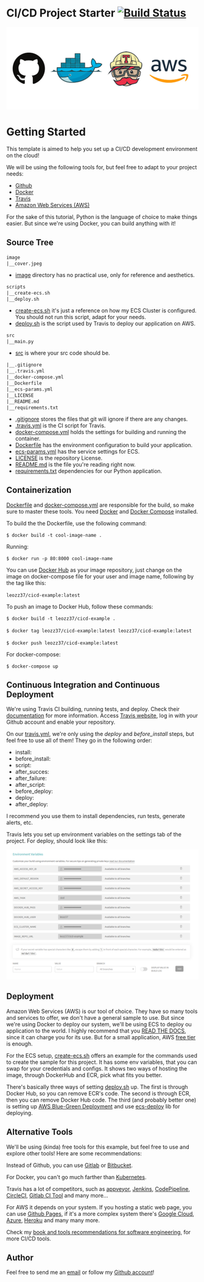 # CI/CD Project Starter [![Build Status](https://travis-ci.com/leozz37/cicd-project-starter.svg?branch=master)](https://travis-ci.com/leozz37/cicd-project-starter)

![cover](./image/cover.jpeg)

# Getting Started

This template is aimed to help you set up a CI/CD development environment on the cloud!

We will be using the following tools for, but feel free to adapt to your project needs:

-   [Github](https://guides.github.com/activities/hello-world/)
-   [Docker](https://www.docker.com/)
-   [Travis](https://travis-ci.com/)
-   [Amazon Web Services (AWS)](https://aws.amazon.com/pt/)


For the sake of this tutorial, Python is the language of choice to make things easier. But since we're using Docker, you can build anything with it!

## Source Tree

```
image
|__cover.jpeg
```

- [image](./image) directory has no practical use, only for reference and aesthetics.

 ```
scripts
|__create-ecs.sh
|__deploy.sh
 ```

- [create-ecs.sh](./scripts/create-ecs.sh) it's just a reference on how my ECS Cluster is configured. You should not run this script, adapt for your needs.
- [deploy.sh](./scripts/deploy.sh) is the script used by Travis to deploy our application on AWS.

```
src
|__main.py
```
- [src](./src) is where your src code should be.

```
|__.gitignore
|__.travis.yml
|__docker-compose.yml
|__Dockerfile
|__ecs-params.yml
|__LICENSE
|__README.md
|__requirements.txt
```

- [.gitignore](./.gitignore) stores the files that git will ignore if there are any changes.
- [.travis.yml](./.travis.yml) is the CI script for Travis.
- [docker-compose.yml](./docker-compose.yml) holds the settings for building and running the container.
- [Dockerfile](./Dockerfile) has the environment configuration to build your application.
- [ecs-params.yml](./ecs-params.yml) has the service settings for ECS.
- [LICENSE](./LICENSE) is the repository License.
- [README.md](./README.md) is the file you're reading right now.
- [requirements.txt](./requirements.txt) dependencies for our Python application.

## Containerization

[Dockerfile](Dockerfile) and [docker-compose.yml](Docker-compose.yml) are responsible for the build, so make sure to master these tools. You need [Docker](https://docs.docker.com/get-docker/) and [Docker Compose](https://docs.docker.com/compose/install/) installed.

To build the the Dockerfile, use the following command:

```
$ docker build -t cool-image-name . 
```

Running:

```
$ docker run -p 80:8000 cool-image-name
```

You can use [Docker Hub](https://hub.docker.com/) as your image repository, just change on the image on docker-compose file for your user and image name, following by the tag like this: 

`leozz37/cicd-example:latest`

To push an image to Docker Hub, follow these commands:

```
$ docker build -t leozz37/cicd-example .

$ docker tag leozz37/cicd-example:latest leozz37/cicd-example:latest

$ docker push leozz37/cicd-example:latest
```

For docker-compose:

```
$ docker-compose up
```

## Continuous Integration and Continuous Deployment

We're using Travis CI building, running tests, and deploy. Check their [documentation](https://docs.travis-ci.com/user/tutorial) for more information. Access [Travis website](https://travis-ci.io), log in with your Github account and enable your repository.

On our [travis.yml](.travis.yml), we're only using the _deploy_ and _before\_install_ steps, but feel free to use all of them! They go in the following order:

-   install:
-   before_install:
-   script:
-   after_succes:
-   after_failure:
-   after_script:
-   before_deploy:
-   deploy:
-   after_deploy:

I recommend you use them to install dependencies, run tests, generate alerts, etc.

Travis lets you set up environment variables on the settings tab of the project. For deploy, should look like this:

![cover](./image/travis-tokens.png)

## Deployment

Amazon Web Services (AWS) is our tool of choice. They have so many tools and services to offer, we don't have a general sample to use. But since we're using Docker to deploy our system, we'll be using ECS to deploy ou application to the world.
I highly recommend that you [READ THE DOCS](https://docs.aws.amazon.com/ecs/index.html), since it can charge you for its use. But for a small application, AWS [free tier](https://aws.amazon.com/free/) is enough.

For the ECS setup, [create-ecs.sh](./scripts/create-ecs.sh) offers an example for the commands used to create the sample for this project. It has some env variables, that you can swap for your credentials and configs.
It shows two ways of hosting the image, through DockerHub and ECR, pick what fits you better.

There's basically three ways of setting [deploy.sh](./scripts/deploy.sh) up. The first is through Docker Hub, so you can remove ECR's code. The second is through ECR, then you can remove Docker Hub code. The third (and probably better one) is setting up [AWS Blue-Green Deployment](https://aws.amazon.com/quickstart/architecture/blue-green-deployment/) and use [ecs-deploy](https://github.com/silinternational/ecs-deploy) lib for deploying.

## Alternative Tools

We'll be using (kinda) free tools for this example, but feel free to use and explore other tools! Here are some recommendations:

Instead of Github, you can use [Gitlab](https://about.gitlab.com/) or [Bitbucket](https://bitbucket.org/).

For Docker, you can't go much farther than [Kubernetes](https://kubernetes.io).

Travis has a lot of competitors, such as [appveyor](https://kubernetes.io), [Jenkins](https://www.jenkins.io/), [CodePipeline](https://aws.amazon.com/codepipeline/), [CircleCI](https://circleci.com/), [Gitlab CI Tool](https://docs.gitlab.com/ee/ci/pipelines/) and many more...

For AWS it depends on your system. If you hosting a static web page, you can use [Github Pages](https://pages.github.com/), if it's a more complex system there's [Google Cloud](https://cloud.google.com/), [Azure](https://azure.microsoft.com/), [Heroku](https://www.heroku.com/) and many many more.

Check my [book and tools recommendations for software engineering](https://github.com/leozz37/books), for more CI/CD tools.

## Author

Feel free to send me an [email](mailto:leonardoaugusto287@gmail.com) or follow my [Github account](https://github.com/leozz37)!

